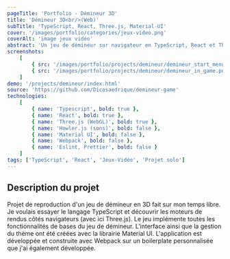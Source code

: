```yaml
---
pageTitle: 'Portfolio - Démineur 3D'
title: 'Démineur 3D<br/>(Web)'
subTitle: 'TypeScript, React, Three.js, Material-UI'
cover: '/images/portfolio/categories/jeux-video.png'
coverAlt: 'image jeux vidéo'
abstract: 'Un jeu de démineur sur navigateur en TypeScript, React et Three.js'
screenshots:
    [
        { src: '/images/portfolio/projects/demineur/demineur_start_menu.png', caption: 'Démineur - Menu principal' },
        { src: '/images/portfolio/projects/demineur/demineur_in_game.png', caption: 'Démineur - En jeu' }
    ]
demo: '/projects/demineur/index.html'
source: 'https://github.com/Dicosaedrique/demineur-game'
technologies:
    [
        { name: 'Typescript', bold: true },
        { name: 'React', bold: true },
        { name: 'Three.js (WebGL)', bold: true },
        { name: 'Howler.js (sons)', bold: false },
        { name: 'Material UI', bold: false },
        { name: 'Webpack', bold: false },
        { name: 'Eslint, Prettier', bold: false }
    ]
tags: ['TypeScript', 'React', 'Jeux-Vidéo', 'Projet solo']
---
```


## Description du projet

Projet de reproduction d'un jeu de démineur en 3D fait sur mon temps libre. Je voulais essayer le langage TypeScript
et découvrir les moteurs de rendus côtés navigateurs (avec ici Three.js). Le jeu implémente toutes les
fonctionnalités de bases du jeu de démineur. L'interface ainsi que la gestion du thème ont été créées
avec la librairie Material UI.
L'application est développée et construite avec Webpack sur un boilerplate
personnalisée que j'ai également développée.
